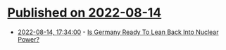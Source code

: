 # [Published on 2022-08-14](index.md)

* [2022-08-14, 17:34:00](https://hardware.slashdot.org/story/22/08/13/0434222/is-germany-ready-to-lean-back-into-nuclear-power?utm_source=rss1.0mainlinkanon&utm_medium=feed) - [Is Germany Ready To Lean Back Into Nuclear Power?](https://hardware.slashdot.org/story/22/08/13/0434222/is-germany-ready-to-lean-back-into-nuclear-power?utm_source=rss1.0mainlinkanon&utm_medium=feed)
